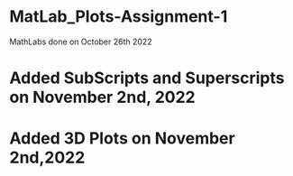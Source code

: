 # MatLab_Plots-Assignment-1
MathLabs done on October 26th 2022
# Added SubScripts and Superscripts on November 2nd, 2022
# Added 3D Plots on November 2nd,2022
